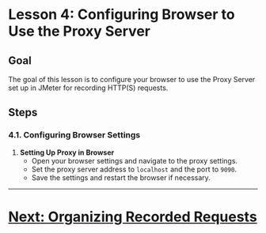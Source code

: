 # Lesson 4: Configuring Browser to Use the Proxy Server

## Goal
The goal of this lesson is to configure your browser to use the Proxy Server set up in JMeter for recording HTTP(S) requests.

## Steps

### 4.1. Configuring Browser Settings
1. **Setting Up Proxy in Browser**
    - Open your browser settings and navigate to the proxy settings.
    - Set the proxy server address to `localhost` and the port to `9090`.
    - Save the settings and restart the browser if necessary.

---

# [Next: Organizing Recorded Requests](organizing-recorded-requests.md)

